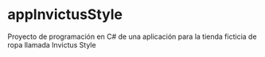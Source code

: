 # appInvictusStyle

Proyecto de programación en C# de una aplicación para la tienda ficticia de ropa llamada Invictus Style
